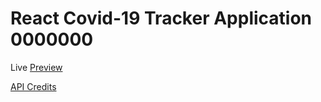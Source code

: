# React Covid-19 Tracker Application 0000000

Live [Preview](https://covid19-tracker-mr62.web.app/)

[API Credits](https://covid19.mathdro.id/api/)

